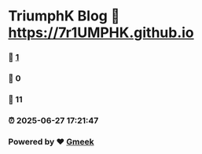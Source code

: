 # TriumphK Blog :link: https://7r1UMPHK.github.io 
### :page_facing_up: [1](https://7r1UMPHK.github.io/tag.html) 
### :speech_balloon: 0 
### :hibiscus: 11 
### :alarm_clock: 2025-06-27 17:21:47 
### Powered by :heart: [Gmeek](https://github.com/Meekdai/Gmeek)
